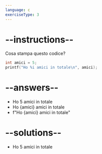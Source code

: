 ```yaml
---
language: c
exerciseType: 3
---
```


# --instructions--

Cosa stampa questo codice?
```c
int amici = 5;
printf("Ho %i amici in totale\n", amici);
```

# --answers--

- Ho 5 amici in totale
- Ho {amici} amici in totale
- f"Ho {amici} amici in totale"

# --solutions--

- Ho 5 amici in totale
